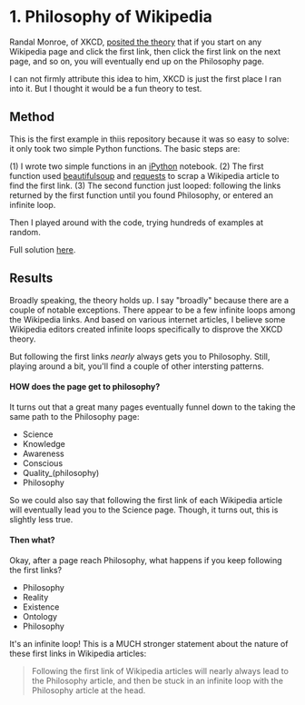 # 1. Philosophy of Wikipedia

Randal Monroe, of XKCD, [posited the theory](https://xkcd.com/903/) that if you start on any Wikipedia page and click the first link, then click the first link on the next page, and so on, you will eventually end up on the Philosophy page.

I can not firmly attribute this idea to him, XKCD is just the first place I ran into it. But I thought it would be a fun theory to test.

## Method

This is the first example in thiis repository because it was so easy to solve: it only took two simple Python functions. The basic steps are:

(1) I wrote two simple functions in an [iPython](http://ipython.org/) notebook.
(2) The first function used [beautifulsoup](http://www.crummy.com/software/BeautifulSoup/) and [requests](http://docs.python-requests.org/en/latest/) to scrap a Wikipedia article to find the first link.
(3) The second function just looped: following the links returned by the first function until you found Philosophy, or entered an infinite loop.

Then I played around with the code, trying hundreds of examples at random.

Full solution [here](philosophy_of_wikipedia.ipynb).

## Results

Broadly speaking, the theory holds up. I say "broadly" because there are a couple of notable exceptions. There appear to be a few infinite loops among the Wikipedia links. And based on various internet articles, I believe some Wikipedia editors created infinite loops specifically to disprove the XKCD theory.

But following the first links *nearly* always gets you to Philosophy. Still, playing around a bit, you'll find a couple of other intersting patterns.

#### HOW does the page get to philosophy?

It turns out that a great many pages eventually funnel down to the taking the same path to the Philosophy page:

* Science
* Knowledge
* Awareness
* Conscious
* Quality_(philosophy)
* Philosophy

So we could also say that following the first link of each Wikipedia article will eventually lead you to the Science page. Though, it turns out, this is slightly less true.

#### Then what?

Okay, after a page reach Philosophy, what happens if you keep following the first links?

* Philosophy
* Reality
* Existence
* Ontology
* Philosophy

It's an infinite loop! This is a MUCH stronger statement about the nature of these first links in Wikipedia articles:

> Following the first link of Wikipedia articles will nearly always lead to the Philosophy article, and then be stuck in an infinite loop with the Philosophy article at the head.
